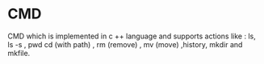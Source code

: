 # CMD
CMD which is implemented in c ++ language and supports actions like : ls, ls -s , pwd 
cd (with path) , rm (remove) , mv (move) ,history, mkdir and mkfile.

